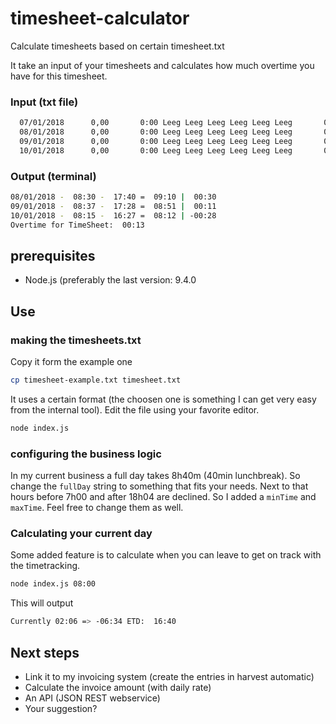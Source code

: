 # timesheet-calculator
Calculate timesheets based on certain timesheet.txt

It take an input of your timesheets and calculates how much overtime you have for this timesheet.

### Input (txt file)
```bash
  07/01/2018      0,00       0:00 Leeg Leeg Leeg Leeg Leeg Leeg       0:00
  08/01/2018      0,00       0:00 Leeg Leeg Leeg Leeg Leeg Leeg       0:00 08:30 P01 E 17:40 P01 E
  09/01/2018      0,00       0:00 Leeg Leeg Leeg Leeg Leeg Leeg       0:00 08:37 P01   17:28 P01
  10/01/2018      0,00       0:00 Leeg Leeg Leeg Leeg Leeg Leeg       0:00 08:15 P01   16:27 P01
```

### Output (terminal)
```bash
08/01/2018 -  08:30 -  17:40 =  09:10 |  00:30
09/01/2018 -  08:37 -  17:28 =  08:51 |  00:11
10/01/2018 -  08:15 -  16:27 =  08:12 | -00:28
Overtime for TimeSheet:  00:13
```
## prerequisites

- Node.js (preferably the last version: 9.4.0

## Use

### making the timesheets.txt

Copy it form the example one
```bash
cp timesheet-example.txt timesheet.txt
```

It uses a certain format (the choosen one is something I can get very easy from the internal tool).
Edit the file using your favorite editor.

```bash
node index.js
```

### configuring the business logic

In my current business a full day takes 8h40m (40min lunchbreak). So change the `fullDay` string to something that fits your needs.
Next to that hours before 7h00 and after 18h04 are declined. So I added a `minTime` and `maxTime`. Feel free to change them as well.

### Calculating your current day

Some added feature is to calculate when you can leave to get on track with the timetracking.
```bash
node index.js 08:00
```
This will output
```bash
Currently 02:06 => -06:34 ETD:  16:40
```

## Next steps

- Link it to my invoicing system (create the entries in harvest automatic)
- Calculate the invoice amount (with daily rate)
- An API (JSON REST webservice)
- Your suggestion?
